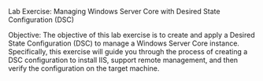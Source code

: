 Lab Exercise: Managing Windows Server Core with Desired State Configuration (DSC)

Objective:
The objective of this lab exercise is to create and apply a Desired State Configuration (DSC) to manage a Windows Server Core instance. Specifically, this exercise will guide you through the process of creating a DSC configuration to install IIS, support remote management, and then verify the configuration on the target machine.
